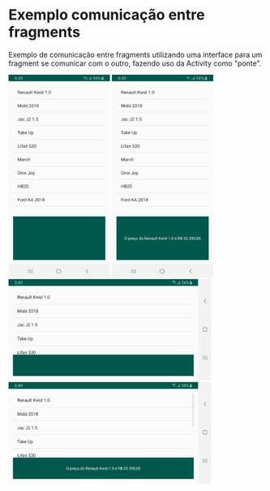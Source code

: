 # Exemplo comunicação entre fragments
Exemplo de comunicação entre fragments utilizando uma interface para um fragment se comunicar com o outro, fazendo uso da Activity como "ponte".

<img src="screenshot1.jpg" alt="screenshot" width="200" height="400"/>  <img src="screenshot2.jpg" alt="screenshot" width="200" height="400"/><img src="screenshot3.jpg" alt="screenshot" width="400" height="200"/>  <img src="screenshot4.jpg" alt="screenshot" width="400" height="200"/>
